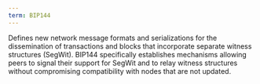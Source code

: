 ```yaml
---
term: BIP144
---
```


Defines new network message formats and serializations for the dissemination of transactions and blocks that incorporate separate witness structures (SegWit). BIP144 specifically establishes mechanisms allowing peers to signal their support for SegWit and to relay witness structures without compromising compatibility with nodes that are not updated.